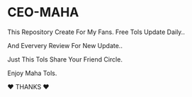 # CEO-MAHA
This Repository Create For My Fans. Free Tols
Update Daily..

And Eververy Review For New Update.. 

Just This Tols Share Your Friend Circle. 

Enjoy Maha Tols.

❤ THANKS ❤
